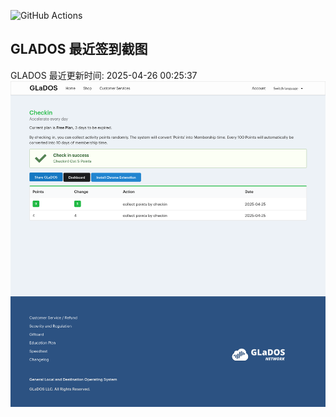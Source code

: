 ![GitHub Actions](https://github.com/stx-x/misc-actions/workflows/GLADOS%20自动签到/badge.svg)

## GLADOS 最近签到截图
GLADOS 最近更新时间: 2025-04-26 00:25:37
![最近签到截图](glados/checkin.png)
